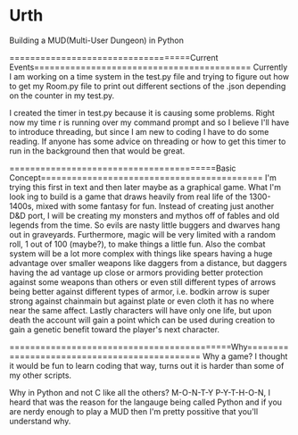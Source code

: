 # Urth
Building a MUD(Multi-User Dungeon) in Python

===================================Current Events==========================================
Currently I am working on a time system in the test.py file and trying to figure out
how to get my Room.py file to print out different sections of the .json depending on
the counter in my test.py.

I created the timer in test.py because it is causing some problems. Right now my time
r is running over my command prompt and so I believe I'll have to introduce threading,
but since I am new to coding I have to do some reading. If anyone has some advice on 
threading or how to get this timer to run in the background then that would be great.

========================================Basic Concept===========================================
I'm trying this first in text and then later maybe as a graphical game. What I'm look
ing to build is a game that draws heavily from real life of the 1300-1400s, mixed with
some fantasy for fun. Instead of creating just another D&D port, I will be creating my
monsters and mythos off of fables and old legends from the time. So evils are nasty 
little buggers and dwarves hang out in graveyards. Furthermore, magic will be very 
limited with a random roll, 1 out of 100 (maybe?), to make things a little fun. Also
the combat system will be a lot more complex with things like spears having a huge 
advantage over smaller weapons like daggers from a distance, but daggers having the ad
vantage up close or armors providing better protection against some weapons than others
or even still different types of arrows being better against different types of armor, 
i.e. bodkin arrow is super strong against chainmain but against plate or even cloth it 
has no where near the same affect. Lastly characters will have only one life, but upon
death the account will gain a point which can be used during creation to gain a genetic 
benefit toward the player's next character.

===========================================Why=============================================
Why a game?
I thought it would be fun to learn coding that way, turns out it is harder than some of
my other scripts.

Why in Python and not C like all the others?
M-O-N-T-Y   P-Y-T-H-O-N, I heard that was the reason for the langauge being called 
Python and if you are nerdy enough to play a MUD then I'm pretty possitive that you'll
understand why.
